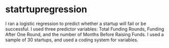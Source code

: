 # statrtupregression

I ran a logistic regression to predict whether a startup will fail or be successful. I used three predictor variables: Total Funding Rounds, Funding After One Round, and the number of Months Before Raising Funds. I used a sample of 30 startups, and used a coding system for variables.
